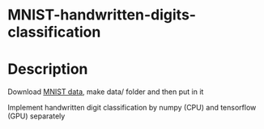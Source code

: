 # MNIST-handwritten-digits-classification

# Description  
Download [MNIST data](http://yann.lecun.com/exdb/mnist/), make data/ folder and then put in it  

Implement handwritten digit classification by numpy (CPU) and tensorflow (GPU) separately

